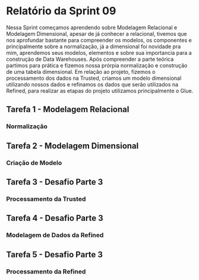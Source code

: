 # Relatório da Sprint 09
Nessa Sprint começamos aprendendo sobre Modelagem Relacional e Modelagem Dimensional, apesar de já conhecer a relacional, tivemos que nos aprofundar bastante para compreender os modelos, os componentes e principalmente sobre a normalização, já a dimensional foi novidade pra mim, aprendemos seus modelos, elementos e  sobre sua importancia para a construção de Data Warehouses. Após compreender a parte teórica partimos para prática e fizemos nossa prórpia normalização e construção de uma tabela dimensional. Em relação ao projeto, fizemos o processamento dos dados na Trusted, criamos um modelo dimensional utilizando nossos dados e refinamos os dados que serão utilizados na Refined, para realizar as etapas do projeto utilizamos principalmente o Glue.

## Tarefa 1 - Modelagem Relacional
### Normalização

## Tarefa 2 - Modelagem Dimensional
### Criação de Modelo

## Tarefa 3 - Desafio Parte 3 
### Processamento da Trusted

## Tarefa 4 - Desafio Parte 3
### Modelagem de Dados da Refined

## Tarefa 5 - Desafio Parte 3
### Processamento da Refined

